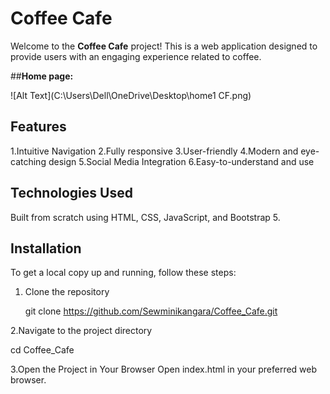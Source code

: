 # Coffee Cafe  

Welcome to the **Coffee Cafe** project! This is a web application designed to provide users with an engaging experience related to coffee.

##**Home page:**

![Alt Text](C:\Users\Dell\OneDrive\Desktop\home1 CF.png)

## Features  
1.Intuitive Navigation
2.Fully responsive 
3.User-friendly
4.Modern and eye-catching design
5.Social Media Integration
6.Easy-to-understand and  use

## Technologies Used  
Built from scratch using HTML, CSS, JavaScript, and Bootstrap 5. 


## Installation  
To get a local copy up and running, follow these steps:  

1. Clone the repository

   git clone https://github.com/Sewminikangara/Coffee_Cafe.git

2.Navigate to the project directory

cd Coffee_Cafe

3.Open the Project in Your Browser
Open index.html in your preferred web browser.
